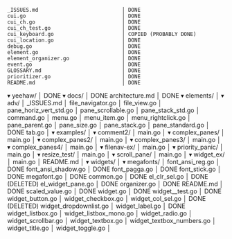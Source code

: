 


    _ISSUES.md                           │ DONE
    cui.go                               │ DONE
    cui_ch.go                            │ DONE
    cui_ch_test.go                       │ DONE
    cui_keyboard.go                      │ COPIED (PROBABLY DONE)
    cui_location.go                      │ DONE
    debug.go                             │ DONE
    element.go                           │ DONE
    element_organizer.go                 │ DONE
    event.go                             │ DONE
    GLOSSARY.md                          │ DONE
    prioritizer.go                       │ DONE
    README.md                            │ DONE
▾ yeehaw/                                │ DONE
  ▾ docs/                                │ DONE
      architecture.md                    │ DONE
  ▾ elements/                            │
    ▾ adv/                               │
        _ISSUES.md                       │
        file_navigator.go                │
        file_view.go                     │
        pane_horiz_vert_std.go           │
        pane_scrollable.go               │
        pane_stack_std.go                │
      command.go                         │
      menu.go                            │
      menu_item.go                       │
      menu_rightclick.go                 │
      pane_parent.go                     │
      pane_size.go                       │
      pane_stack.go                      │
      pane_standard.go                   │ DONE
      tab.go                             │
  ▾ examples/                            │
    ▾ comment2/                          │
        main.go                          │
    ▾ complex_panes/                     │
        main.go                          │
    ▾ complex_panes2/                    │
        main.go                          │
    ▾ complex_panes3/                    │
        main.go                          │
    ▾ complex_panes4/                    │
        main.go                          │
    ▾ filenav-ex/                        │
        main.go                          │
    ▾ priority_panic/                    │
        main.go                          │
    ▾ resize_test/                       │
        main.go                          │
    ▾ scroll_pane/                       │
        main.go                          │
    ▾ widget_ex/                         │
        main.go                          │
      README.md                          │
  ▾ widgets/                             │
    ▾ megafonts/                         │
        font_ansi_reg.go                 │ DONE
        font_ansi_shadow.go              │ DONE
        font_pagga.go                    │ DONE
        font_stick.go                    │ DONE
        megafont.go                      │ DONE
      common.go                          │ DONE
      el_clr_sel.go                      │ DONE (DELETED)
      el_widget_pane.go                  │ DONE
      organizer.go                       │ DONE
      README.md                          │ DONE
      scaled_value.go                    │ DONE
      widget.go                          │ DONE
      widget__test.go                    │ DONE
      widget_button.go                   │
      widget_checkbox.go                 │
      widget_col_sel.go                  │ DONE (DELETED)
      widget_dropdownlist.go             │
      widget_label.go                    │ DONE
      widget_listbox.go                  │
      widget_listbox_mono.go             │
      widget_radio.go                    │
      widget_scrollbar.go                │
      widget_textbox.go                  │
      widget_textbox_numbers.go          │
      widget_title.go                    │
      widget_toggle.go                   │
